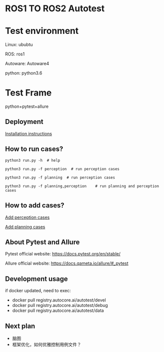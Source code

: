 # ROS1 TO ROS2 Autotest

# Test environment
Linux: ububtu

ROS: ros1

Autoware: Autoware4

python: python3.6


# Test Frame
python+pytest+allure

## Deployment
[Installation instructions](docs/install.md)

## How to run cases?

```buildoutcfg
python3 run.py -h  # help

python3 run.py -f perception  # run perception cases

python3 run.py -f planning  # run perception cases

python3 run.py -f planning,perception    # run planning and perception cases
```

## How to add cases?

[Add perception cases](docs/add_perception_cases.md)

[Add planning cases](docs/add_planning_cases.md)


## About Pytest and Allure

Pytest official website: https://docs.pytest.org/en/stable/

Allure official website: https://docs.qameta.io/allure/#_pytest


## Development usage
if docker updated, need to exec:
 - docker pull registry.autocore.ai/autotest/devel
 - docker pull registry.autocore.ai/autotest/debug
 - docker pull registry.autocore.ai/autotest/data
 
## Next plan

- 脑图
- 框架优化，如何优雅控制用例文件？ 
 
 
